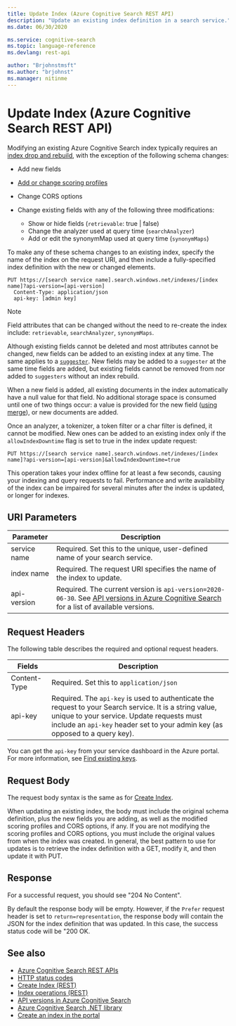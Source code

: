 ```yaml
---
title: Update Index (Azure Cognitive Search REST API)
description: "Update an existing index definition in a search service."
ms.date: 06/30/2020

ms.service: cognitive-search
ms.topic: language-reference
ms.devlang: rest-api

author: "Brjohnstmsft"
ms.author: "brjohnst"
ms.manager: nitinme
---
```

# Update Index (Azure Cognitive Search REST API)

Modifying an existing Azure Cognitive Search index typically requires an [index drop and rebuild](https://docs.microsoft.com/azure/search/search-howto-reindex), with the exception of the following schema changes:

+ Add new fields
+ [Add or change scoring profiles](https://docs.microsoft.com/azure/search/index-add-scoring-profiles) 
+ Change CORS options
+ Change existing fields with any of the following three modifications:

  + Show or hide fields (`retrievable`: true | false)
  + Change the analyzer used at query time (`searchAnalyzer`)
  + Add or edit the synonymMap used at query time (`synonymMaps`) 

To make any of these schema changes to an existing index, specify the name of the index on the request URI, and then include a fully-specified index definition with the new or changed elements. 

```http  
PUT https://[search service name].search.windows.net/indexes/[index name]?api-version=[api-version]  
  Content-Type: application/json  
  api-key: [admin key]  
```  

> [!Note]  
> Field attributes that can be changed without the need to re-create the index include: `retrievable`, `searchAnalyzer`, `synonymMaps`.
>  

Although existing fields cannot be deleted and most attributes cannot be changed, new fields can be added to an existing index at any time. The same applies to a [`suggester`](https://docs.microsoft.com/azure/search/index-add-suggesters). New fields may be added to a `suggester` at the same time fields are added, but existing fields cannot be removed from nor added to `suggesters` without an index rebuild.

When a new field is added, all existing documents in the index automatically have a null value for that field. No additional storage space is consumed until one of two things occur: a value is provided for the new field ([using merge](addupdate-or-delete-documents.md)), or new documents are added.

Once an analyzer, a tokenizer, a token filter or a char filter is defined, it cannot be modified. New ones can be added to an existing index only if the `allowIndexDowntime` flag is set to true in the index update request:

`PUT https://[search service name].search.windows.net/indexes/[index name]?api-version=[api-version]&allowIndexDowntime=true`

This operation takes your index offline for at least a few seconds, causing your indexing and query requests to fail. Performance and write availability of the index can be impaired for several minutes after the index is updated, or longer for  indexes.

## URI Parameters

| Parameter	  | Description  | 
|-------------|--------------|
| service name | Required. Set this to the unique, user-defined name of your search service. |
| index name  | Required. The request URI specifies the name of the index to update.   |
| api-version | Required. The current version is `api-version=2020-06-30`. See [API versions in Azure Cognitive Search](https://docs.microsoft.com/azure/search/search-api-versions) for a list of available versions.|

## Request Headers

The following table describes the required and optional request headers.  

|Fields              |Description      |  
|--------------------|-----------------|  
|Content-Type|Required. Set this to `application/json`|  
|api-key|Required. The `api-key` is used to authenticate the request to your Search service. It is a string value, unique to your service. Update requests must include an `api-key` header set to your admin key (as opposed to a query key).|  

You can get the `api-key` from your service dashboard in the Azure portal. For more information, see [Find existing keys](https://docs.microsoft.com/azure/search/search-security-api-keys#find-existing-keys).   

## Request Body

The request body syntax is the same as for [Create Index](create-index.md).  

When updating an existing index, the body must include the original schema definition, plus the new fields you are adding, as well as the modified scoring profiles and CORS options, if any. If you are not modifying the scoring profiles and CORS options, you must include the original values from when the index was created. In general, the best pattern to use for updates is to retrieve the index definition with a GET, modify it, and then update it with PUT.  

## Response
  
For a successful request, you should see "204 No Content".  

By default the response body will be empty. However, if the `Prefer` request header is set to `return=representation`, the response body will contain the JSON for the index definition that was updated. In this case, the success status code will be "200 OK.  

## See also

+ [Azure Cognitive Search REST APIs](index.md)
+ [HTTP status codes](http-status-codes.md)
+ [Create Index (REST)](create-index.md)
+ [Index operations (REST)](index-operations.md)
+ [API versions in Azure Cognitive Search](https://docs.microsoft.com/azure/search/search-api-versions)  
+ [Azure Cognitive Search .NET library](https://docs.microsoft.com/dotnet/api/overview/azure/search)
+ [Create an index in the portal](https://azure.microsoft.com/documentation/articles/search-create-index-portal/)